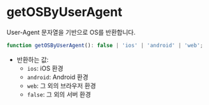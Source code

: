 # getOSByUserAgent

User-Agent 문자열을 기반으로 OS를 반환합니다.

```typescript
function getOSByUserAgent(): false | 'ios' | 'android' | 'web';
```

- 반환하는 값:
  - `ios`: iOS 환경
  - `android`: Android 환경
  - `web`: 그 외의 브라우저 환경
  - `false`: 그 외의 서버 환경
